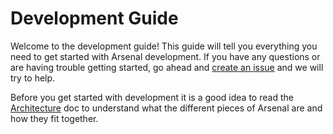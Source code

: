 # Development Guide

Welcome to the development guide! This guide will tell you everything you need to get started with Arsenal development. If you have any questions or are having trouble getting started, go ahead and [create an issue](https://github.com/katharostech/arsenal/issues/new/choose) and we will try to help.

Before you get started with development it is a good idea to read the [Architecture](./development-guide/architecture.md) doc to understand what the different pieces of Arsenal are and how they fit together.
